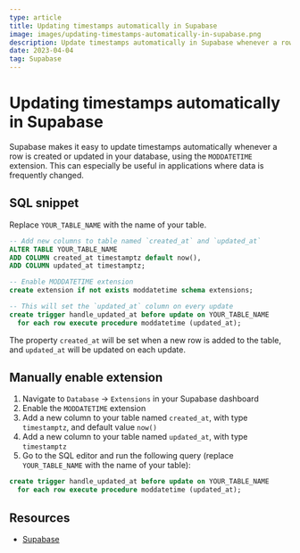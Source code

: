 ```yaml
---
type: article
title: Updating timestamps automatically in Supabase
image: images/updating-timestamps-automatically-in-supabase.png
description: Update timestamps automatically in Supabase whenever a row is created or updated with the MODDATETIME extension. Perfect for frequent data changes in your applications.
date: 2023-04-04
tag: Supabase
---
```


# Updating timestamps automatically in Supabase

Supabase makes it easy to update timestamps automatically whenever a row is created or updated in your database, using the `MODDATETIME` extension. This can especially be useful in applications where data is frequently changed.

## SQL snippet

Replace `YOUR_TABLE_NAME` with the name of your table.

```sql
-- Add new columns to table named `created_at` and `updated_at`
ALTER TABLE YOUR_TABLE_NAME
ADD COLUMN created_at timestamptz default now(),
ADD COLUMN updated_at timestamptz;

-- Enable MODDATETIME extension
create extension if not exists moddatetime schema extensions;

-- This will set the `updated_at` column on every update
create trigger handle_updated_at before update on YOUR_TABLE_NAME
  for each row execute procedure moddatetime (updated_at);
```

The property `created_at` will be set when a new row is added to the table, and `updated_at` will be updated on each update.

## Manually enable extension

1. Navigate to `Database` -> `Extensions` in your Supabase dashboard
2. Enable the `MODDATETIME` extension
3. Add a new column to your table named `created_at`, with type `timestamptz`, and default value `now()`
4. Add a new column to your table named `updated_at`, with type `timestamptz`
5. Go to the SQL editor and run the following query (replace `YOUR_TABLE_NAME` with the name of your table):

```sql
create trigger handle_updated_at before update on YOUR_TABLE_NAME
  for each row execute procedure moddatetime (updated_at);
```

## Resources

* [Supabase](https://supabase.com/)